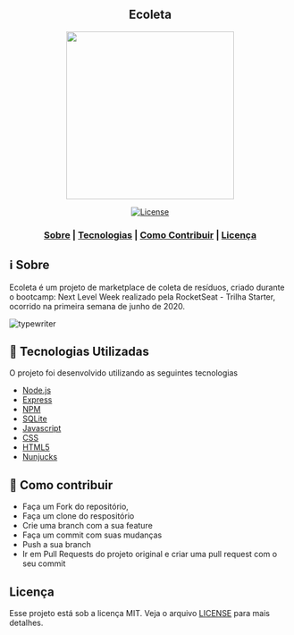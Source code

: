 <h2 align="center">
Ecoleta
</h2>

<p align="center"> 
<img src="https://github.com/viniciusveigadev/next-level-week-rocketseat/blob/master/public/assets/logo.svg" width="300" heigth="300">
</p>

<p align="center">
  <a href="LICENSE" >
<img alt="License" src="https://img.shields.io/badge/license-MIT-%23F8952D">
  </a>
</p>

<h3 align="center">  
  <a href="#information_source-sobre">Sobre</a> |
  <a href="#rocket-tecnologias-utilizadas">Tecnologias</a> | 
  <a href="#link-como-contribuir">Como Contribuir</a> | 
  <a href="#licença">Licença</a> 
</h3>



## :information_source: Sobre

Ecoleta é um projeto de marketplace de coleta de resíduos, criado durante o bootcamp: Next Level Week realizado pela RocketSeat - Trilha Starter, ocorrido na primeira semana de junho de 2020.

![typewriter](https://github.com/viniciusveigadev/next-level-week-rocketseat/blob/features/images/Ecoleta.gif)


## :rocket: Tecnologias Utilizadas

O projeto foi desenvolvido utilizando as seguintes tecnologias

- [Node.js](https://nodejs.org/)
- [Express](https://expressjs.com/pt-br/)
- [NPM](https://www.npmjs.com/)
- [SQLite](https://www.sqlite.org/index.html)
- [Javascript](https://developer.mozilla.org/pt-BR/docs/Web/JavaScript)
- [CSS](https://developer.mozilla.org/pt-BR/docs/Web/CSS)
- [HTML5](https://developer.mozilla.org/pt-BR/docs/Web/HTML/HTML5)
- [Nunjucks](https://mozilla.github.io/nunjucks/)

## :link: Como contribuir

- Faça um Fork do repositório,
- Faça um clone do respositório
- Crie uma branch com a sua feature
- Faça um commit com suas mudanças
- Push a sua branch
- Ir em Pull Requests do projeto original e criar uma pull request com o seu commit

## Licença
Esse projeto está sob a licença MIT. Veja o arquivo [LICENSE](LICENSE.md) para mais detalhes.

